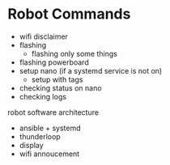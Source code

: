 # Robot Commands

- wifi disclaimer
- flashing
  - flashing only some things
- flashing powerboard
- setup nano (if a systemd service is not on)
  - setup with tags
- checking status on nano
- checking logs

robot software architecture
- ansible + systemd
- thunderloop
- display
- wifi annoucement

